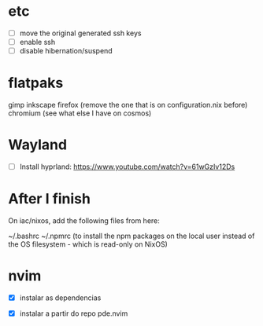 # etc

- [ ] move the original generated ssh keys
- [ ] enable ssh
- [ ] disable hibernation/suspend

# flatpaks

gimp
inkscape
firefox (remove the one that is on configuration.nix before)
chromium
(see what else I have on cosmos)

# Wayland

- [ ] Install hyprland: <https://www.youtube.com/watch?v=61wGzIv12Ds>

# After I finish

On iac/nixos, add the following files from here:

~/.bashrc
~/.npmrc (to install the npm packages on the local user instead of the OS filesystem - which is read-only on NixOS)

# nvim

- [x] instalar as dependencias
- [x] instalar a partir do repo pde.nvim


